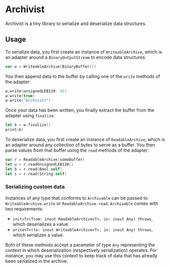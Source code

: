 # Archivist

Archivist is a tiny library to serialize and deserialize data structures.

## Usage

To serialize data, you first create an instance of `WriteableArchive`, which is an adapter around a `BinaryOutputStream` to encode data structures: 

```swift
var w = WriteableArchive(BinaryBuffer())
```

You then append data to the buffer by calling one of the `write` methods of the adapter:

```swift
w.write(unsignedLEB128: 42)
w.write(true)
w.write("Archivist")
```

Once your data has been written, you finally extract the buffer from the adapter using `finalize`:

```swift
let b = w.finalize()
print(b)
```

To deserialize data, you first create an instance of `ReadableArchive`, which is an adapter around any collection of bytes to serve as a buffer.
You then parse values from that buffer using the `read` methods of the adapter:

```swift
var r = ReadableArchive(someBuffer)
let u = r.readUnsignedLEB128()
let b = r.read(Bool.self)
let s = r.read(String.self)
```

### Serializing custom data

Instances of any type that conforms to `Archivable` can be passed to `WriteableArchive.write` or `ReadableArchive.read`.
`Archivable` comes with two requirements:

- `init<T>(from: inout ReadableArchive<T>, in: inout Any) throws`, which deserializes a value:
- `write<T>(to: inout WriteableArchive<T>, in: inout Any) throws`, which serializes a value.

Both of these methods accept a parameter of type `Any` representing the context in which deserialization (respectively serialization) operates.
For instance, you may use this context to keep track of data that has already been serialized in the archive.
